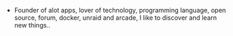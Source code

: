 - Founder of alot apps, lover of technology, programming language, open source, forum, docker, unraid and arcade, I like to discover and learn new things..
  <br>

























































































































































































































































































































































































































































































































































































































































































































































































































































































